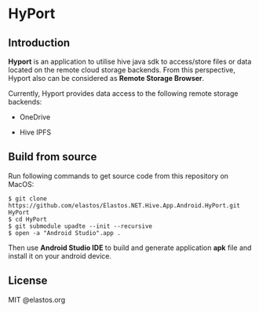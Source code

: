 HyPort
======

## Introduction

**Hyport** is an application to utilise hive java sdk to access/store files or data located on the remote cloud storage backends. From this perspective, Hyport also can be considered as **Remote Storage Browser**.

Currently, Hyport provides data access to the following remote storage backends:

- OneDrive

- Hive IPFS

  

## Build from source

Run following commands to get source code from this repository on MacOS:

```shell
$ git clone https://github.com/elastos/Elastos.NET.Hive.App.Android.HyPort.git HyPort
$ cd HyPort
$ git submodule upadte --init --recursive
$ open -a "Android Studio".app .
```

Then use **Android Studio IDE** to build and generate application **apk** file and install it on your android device.

## License

MIT @elastos.org







